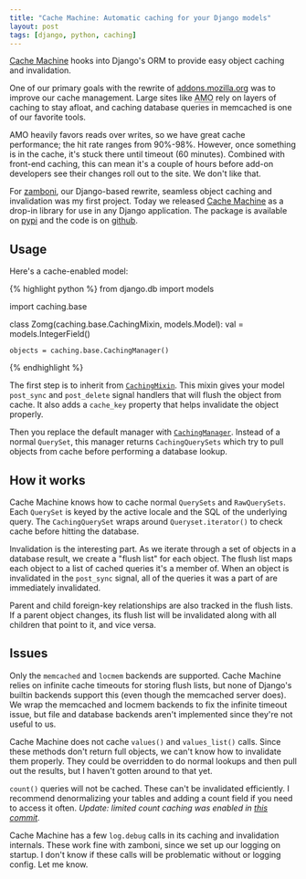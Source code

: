 ```yaml
---
title: "Cache Machine: Automatic caching for your Django models"
layout: post
tags: [django, python, caching]
---
```


[Cache Machine][1] hooks into Django's ORM to provide easy object caching and
invalidation.

[1]: http://github.com/jbalogh/django-cache-machine

One of our primary goals with the rewrite of
[addons.mozilla.org](https://addons.mozilla.org) was to improve our cache
management.  Large sites like <abbr title="addons.mozilla.org">AMO</abbr> rely
on layers of caching to stay afloat, and caching database queries in memcached
is one of our favorite tools.

AMO heavily favors reads over writes, so we have great cache performance; the
hit rate ranges from 90%-98%.  However, once something is in the cache, it's
stuck there until timeout (60 minutes).  Combined with front-end caching, this
can mean it's a couple of hours before add-on developers see their changes roll
out to the site.  We don't like that.

For [zamboni](http://github.com/jbalogh/zamboni), our Django-based rewrite,
seamless object caching and invalidation was my first project.  Today we
released [Cache Machine][1] as a drop-in library for use in any Django
application.  The package is available on [pypi][] and the code is on
[github][1].

[pypi]: http://pypi.python.org/pypi/django-cache-machine


## Usage

Here's a cache-enabled model:

{% highlight python %}
from django.db import models

import caching.base

class Zomg(caching.base.CachingMixin, models.Model):
    val = models.IntegerField()

    objects = caching.base.CachingManager()
{% endhighlight %}

The first step is to inherit from [``CachingMixin``][2].  This mixin gives your
model ``post_sync`` and ``post_delete`` signal handlers that will flush the
object from cache.  It also adds a ``cache_key`` property that helps invalidate
the object properly.

Then you replace the default manager with [``CachingManager``][3].  Instead of
a normal ``QuerySet``, this manager returns ``CachingQuerySets`` which try to
pull objects from cache before performing a database lookup.


## How it works

Cache Machine knows how to cache normal ``QuerySets`` and ``RawQuerySets``.
Each ``QuerySet`` is keyed by the active locale and the SQL of the underlying
query.  The ``CachingQuerySet`` wraps around  ``Queryset.iterator()`` to check
cache before hitting the database.

Invalidation is the interesting part.  As we iterate through a set of objects
in a database result, we create a "flush list" for each object.  The flush list
maps each object to a list of cached queries it's a member of.  When an object
is invalidated in the ``post_sync`` signal, all of the queries it was a part of
are immediately invalidated.

Parent and child foreign-key relationships are also tracked in the flush lists.
If a parent object changes, its flush list will be invalidated along with all
children that point to it, and vice versa.


## Issues

Only the ``memcached`` and ``locmem`` backends are supported.  Cache Machine
relies on infinite cache timeouts for storing flush lists, but none of Django's
builtin backends support this (even though the memcached server does).  We wrap
the memcached and locmem backends to fix the infinite timeout issue, but file
and database backends aren't implemented since they're not useful to us.

Cache Machine does not cache ``values()`` and ``values_list()`` calls.  Since
these methods don't return full objects, we can't know how to invalidate them
properly.  They could be overridden to do normal lookups and then pull out the
results, but I haven't gotten around to that yet.

``count()`` queries will not be cached.  These can't be invalidated
efficiently.  I recommend denormalizing your tables and adding a count field if
you need to access it often. *Update: limited count caching was enabled in
[this commit][cache-count].*

[cache-count]: http://github.com/jbalogh/django-cache-machine/commit/c1e871f4d7

Cache Machine has a few ``log.debug`` calls in its caching and invalidation
internals.  These work fine with zamboni, since we set up our logging on
startup.  I don't know if these calls will be problematic without or logging
config.  Let me know.

[2]: http://jbalogh.me/projects/cache-machine/#caching.base.CachingMixin
[3]: http://jbalogh.me/projects/cache-machine/#caching.base.CachingManager
